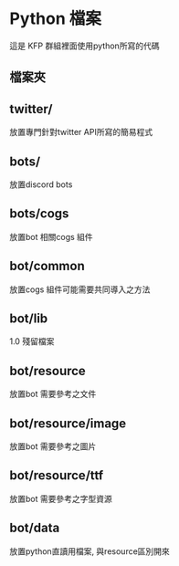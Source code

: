 # Python 檔案

這是 KFP 群組裡面使用python所寫的代碼

## 檔案夾

twitter/ 
---
放置專門針對twitter API所寫的簡易程式

bots/
---
放置discord bots

bots/cogs
---
放置bot 相關cogs 組件

bot/common
---
放置cogs 組件可能需要共同導入之方法

bot/lib
---
1.0 殘留檔案

bot/resource
---
放置bot 需要參考之文件

bot/resource/image
---
放置bot 需要參考之圖片

bot/resource/ttf
---
放置bot 需要參考之字型資源

bot/data
---
放置python直讀用檔案, 與resource區別開來